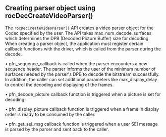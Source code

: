 
## Creating parser object using rocDecCreateVideoParser()

The `rocDecCreateVideoParser()` API creates a video parser object for the Codec specified by the user. The API takes max_num_decode_surfaces, which determines the DPB (Decoded Picture Buffer) size for decoding. When creating a parser object, the application must register certain callback functions with the driver, which is called from the parser during the decode.

•	pfn_sequence_callback is called when the parser encounters a new sequence header. The parser informs the user of the minimum number of surfaces needed by the parser's DPB to decode the bitstream successfully. In addition, the caller can set additional parameters like max_display_delay to control the decoding and displaying of the frames.

•	pfn_decode_picture callback function is triggered when a picture is set for decoding.

•	pfn_display_picture callback function is triggered when a frame in display order is ready to be consumed by the caller.

•	pfn_get_sei_msg callback function is triggered when a user SEI message is parsed by the parser and sent back to the caller.

